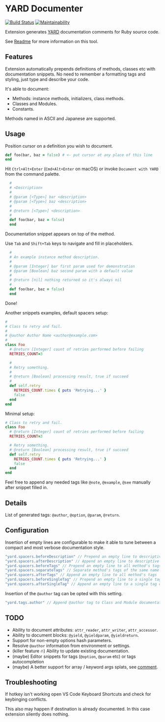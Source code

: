 # YARD Documenter

[![Build Status](https://travis-ci.org/pavlitsky/vscode-yard.svg?branch=master)](https://travis-ci.org/pavlitsky/vscode-yard)
[![Maintainability](https://api.codeclimate.com/v1/badges/54361b514cbeb2dd279c/maintainability)](https://codeclimate.com/github/pavlitsky/vscode-yard/maintainability)

Extension generates [YARD](https://yardoc.org/) documentation comments for Ruby source code.

See [Readme](http://www.rubydoc.info/gems/yard/file/README.md) for more information on this tool.

## Features

Extension automatically prepends definitions of methods, classes etc with documentation snippets.
No need to remember a formatting tags and styling, just type and describe your code.

It's able to document:

* Methods: instance methods, initializers, class methods.
* Classes and Modules.
* Constants.

Methods named in ASCII and Japanese are supported.

## Usage

Position cursor on a definition you wish to document.

```ruby
def foo(bar, baz = false) # <- put cursor at any place of this line
end
```

Hit `Ctrl+Alt+Enter` (`Cmd+Alt+Enter` on macOS) or invoke `Document with YARD` from the command
palette.

```ruby
  #
  # <Description>
  #
  # @param [<Type>] bar <description>
  # @param [<Type>] baz <description>
  #
  # @return [<Type>] <description>
  #
  def foo(bar, baz = false)
  end
```

Documentation snippet appears on top of the method.

Use `Tab` and `Shift+Tab` keys to navigate and fill in placeholders.

```ruby
  #
  # An example instance method description.
  #
  # @param [Integer] bar first param used for demonstration
  # @param [Boolean] baz second param with a default value
  #
  # @return [nil] nothing returned so it's always nil
  #
  def foo(bar, baz = false)
  end
```

Done!

Another snippets examples, default spacers setup:

```ruby
#
# Class to retry and fail.
#
# @author Author Name <author@example.com>
#
class Foo
  # @return [Integer] count of retries performed before failing
  RETRIES_COUNT=3

  #
  # Retry something.
  #
  # @return [Boolean] processing result, true if succeed
  #
  def self.retry
    RETRIES_COUNT.times { puts 'Retrying...' }
    false
  end
end
```

Minimal setup:

```ruby
# Class to retry and fail.
class Foo
  # @return [Integer] count of retries performed before failing
  RETRIES_COUNT=3

  # Retry something.
  # @return [Boolean] processing result, true if succeed
  def self.retry
    RETRIES_COUNT.times { puts 'Retrying...' }
    false
  end
end
```

Feel free to append any needed tags like `@note`, `@example`, `@see` manually after snippet filled in.

## Details

List of generated tags: `@author`, `@option`, `@param`, `@return`.

## Configuration

Insertion of empty lines are configurable to make it able to tune between a compact and most verbose documentation style.

```ts
"yard.spacers.beforeDescription" // Prepend an empty line to descriptive texts
"yard.spacers.afterDescription" // Append an empty line to descriptive texts
"yard.spacers.beforeTags" // Prepend an empty line to all method's tags
"yard.spacers.separateTags" // Separate method's tags of the same name (@params and @return) with an empty line
"yard.spacers.afterTags" // Append an empty line to all method's tags
"yard.spacers.beforeSingleTag" // Prepend an empty line to a single tag documentation (for example a constant)
"yard.spacers.afterSingleTag" // Append an empty line to a single tag documentation (for example a constant)
```

Insertion of the `@author` tag can be opted with this setting.

```ts
"yard.tags.author" // Append @author tag to Class and Module documentation
```

## TODO

* Ability to document attributes: `attr_reader`, `attr_writer`, `attr_accessor`.
* Ability to document blocks: `@yield`, `@yieldparam`, `@yieldreturn`.
* Support for non-empty options hash parameters.
* Resolve `@author` information from environment or settings.
* (killer feature :fire:) Ability to update existing documentation.
* (maybe) Editor snippets for tags (`@option`, `@param` etc) or tags autocompletion
* (maybe) A better support for array / keyword args splats, see
  [comment](https://github.com/lsegal/yard/issues/439#issuecomment-3292412).

## Troubleshooting

If hotkey isn't working open VS Code Keyboard Shortcuts and check for keybinging conflicts.

This also may happen if destination is already documented. In this case extension silently does
nothing.
